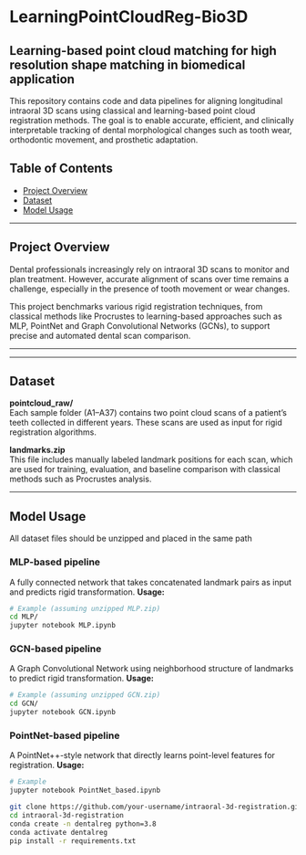 # LearningPointCloudReg-Bio3D
## Learning-based point cloud matching for high resolution shape matching in biomedical application
This repository contains code and data pipelines for aligning longitudinal intraoral 3D scans using classical and learning-based point cloud registration methods. The goal is to enable accurate, efficient, and clinically interpretable tracking of dental morphological changes such as tooth wear, orthodontic movement, and prosthetic adaptation.
## Table of Contents
- [Project Overview](#project_overview)
- [Dataset](#dataset)
- [Model Usage](#model_usage)

---

## Project Overview

Dental professionals increasingly rely on intraoral 3D scans to monitor and plan treatment. However, accurate alignment of scans over time remains a challenge, especially in the presence of tooth movement or wear changes.

This project benchmarks various rigid registration techniques, from classical methods like Procrustes to learning-based approaches such as MLP, PointNet and Graph Convolutional Networks (GCNs), to support precise and automated dental scan comparison.

---

---
## Dataset

**pointcloud_raw/**  
Each sample folder (A1–A37) contains two point cloud scans of a patient’s teeth collected in different years. These scans are used as input for rigid registration algorithms.

**landmarks.zip**  
This file includes manually labeled landmark positions for each scan, which are used for training, evaluation, and baseline comparison with classical methods such as Procrustes analysis. 

---
## Model Usage
All dataset files should be unzipped and placed in the same path

### MLP-based pipeline
A fully connected network that takes concatenated landmark pairs as input and predicts rigid transformation.
**Usage:**
```bash
# Example (assuming unzipped MLP.zip)
cd MLP/
jupyter notebook MLP.ipynb
```

### GCN-based pipeline
A Graph Convolutional Network using neighborhood structure of landmarks to predict rigid transformation.
**Usage:**
```bash
# Example (assuming unzipped GCN.zip)
cd GCN/
jupyter notebook GCN.ipynb
```
### PointNet-based pipeline
A PointNet++-style network that directly learns point-level features for registration.
**Usage:**
```bash
# Example 
jupyter notebook PointNet_based.ipynb
```


```bash
git clone https://github.com/your-username/intraoral-3d-registration.git
cd intraoral-3d-registration
conda create -n dentalreg python=3.8
conda activate dentalreg
pip install -r requirements.txt
